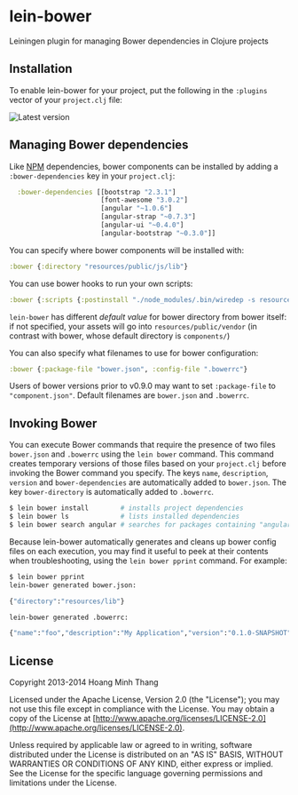 # lein-bower

Leiningen plugin for managing Bower dependencies in Clojure projects

## Installation

To enable lein-bower for your project, put the following in the
`:plugins` vector of your `project.clj` file:

![Latest version](https://clojars.org/lein-bower/latest-version.svg)

## Managing Bower dependencies

Like [NPM](https://github.com/bodil/lein-npm) dependencies,
bower components can be installed by adding a
`:bower-dependencies` key in your `project.clj`:

```clojure
  :bower-dependencies [[bootstrap "2.3.1"]
                       [font-awesome "3.0.2"]
                       [angular "~1.0.6"]
                       [angular-strap "~0.7.3"]
                       [angular-ui "~0.4.0"]
                       [angular-bootstrap "~0.3.0"]]
```

You can specify where bower components will be installed with:

```clojure
:bower {:directory "resources/public/js/lib"}
```

You can use bower hooks to run your own scripts:
```clojure
:bower {:scripts {:postinstall "./node_modules/.bin/wiredep -s resources/public/index.html"}}
```

`lein-bower` has different *default value* for bower directory from bower
itself: if not specified, your assets will go into `resources/public/vendor`
(in contrast with bower, whose default directory is `components/`)

You can also specify what filenames to use for bower configuration:

```clojure
:bower {:package-file "bower.json", :config-file ".bowerrc"}
```

Users of bower versions prior to v0.9.0 may want to set `:package-file` to `"component.json"`. Default filenames are `bower.json` and `.bowerrc`.

## Invoking Bower

You can execute Bower commands that require the presence of two files
`bower.json` and `.bowerrc` using the `lein bower` command. This command
creates temporary versions of those files based on your `project.clj` before
invoking the Bower command you specify. The keys `name`, `description`, `version`
and `bower-dependencies` are automatically added to `bower.json`.
The key `bower-directory` is automatically added to `.bowerrc`.

```sh
$ lein bower install        # installs project dependencies
$ lein bower ls             # lists installed dependencies
$ lein bower search angular # searches for packages containing "angular"
```

Because lein-bower automatically generates and cleans up bower config files on
each execution, you may find it useful to peek at their contents when
troubleshooting, using the `lein bower pprint` command. For example:

```sh
$ lein bower pprint
lein-bower generated bower.json:

{"directory":"resources/lib"}

lein-bower generated .bowerrc:

{"name":"foo","description":"My Application","version":"0.1.0-SNAPSHOT","dependencies":{"react":"0.8.0","backbone":"1.1.0"}
```

## License

Copyright 2013-2014 Hoang Minh Thang

Licensed under the Apache License, Version 2.0 (the "License"); you
may not use this file except in compliance with the License. You may
obtain a copy of the License at
[http://www.apache.org/licenses/LICENSE-2.0](http://www.apache.org/licenses/LICENSE-2.0).

Unless required by applicable law or agreed to in writing, software
distributed under the License is distributed on an "AS IS" BASIS,
WITHOUT WARRANTIES OR CONDITIONS OF ANY KIND, either express or
implied. See the License for the specific language governing
permissions and limitations under the License.

